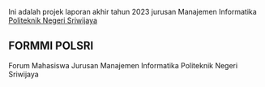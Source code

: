 Ini adalah projek laporan akhir tahun 2023 jurusan Manajemen Informatika [Politeknik Negeri Sriwijaya](https://polsri.ac.id)

## FORMMI POLSRI

Forum Mahasiswa Jurusan Manajemen Informatika Politeknik Negeri Sriwijaya

